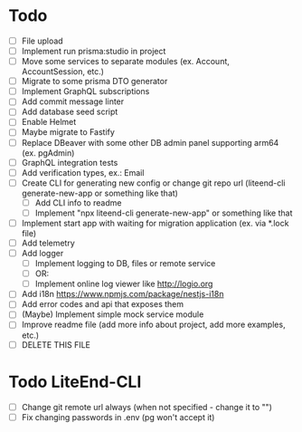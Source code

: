 # Todo

- [ ] File upload
- [ ] Implement run prisma:studio in project
- [ ] Move some services to separate modules (ex. Account, AccountSession, etc.)
- [ ] Migrate to some prisma DTO generator
- [ ] Implement GraphQL subscriptions
- [ ] Add commit message linter
- [ ] Add database seed script
- [ ] Enable Helmet
- [ ] Maybe migrate to Fastify
- [ ] Replace DBeaver with some other DB admin panel supporting arm64 (ex. pgAdmin)
- [ ] GraphQL integration tests
- [ ] Add verification types, ex.: Email
- [ ] Create CLI for generating new config or change git repo url (liteend-cli generate-new-app or something like that)
  - [ ] Add CLI info to readme
  - [ ] Implement "npx liteend-cli generate-new-app" or something like that
- [ ] Implement start app with waiting for migration application (ex. via *.lock file)
- [ ] Add telemetry
- [ ] Add logger
  - [ ] Implement logging to DB, files or remote service
  - [ ] OR:
  - [ ] Implement online log viewer like http://logio.org
- [ ] Add i18n https://www.npmjs.com/package/nestjs-i18n
- [ ] Add error codes and api that exposes them
- [ ] (Maybe) Implement simple mock service module
- [ ] Improve readme file (add more info about project, add more examples, etc.)
- [ ] DELETE THIS FILE

# Todo LiteEnd-CLI

- [ ] Change git remote url always (when not specified - change it to "")
- [ ] Fix changing passwords in .env (pg won't accept it)
